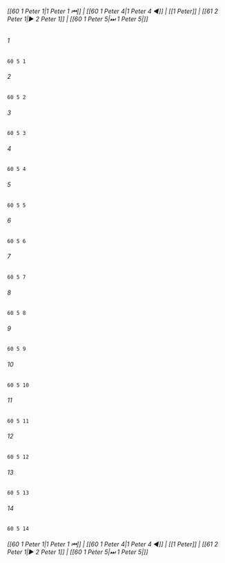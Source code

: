 
###### [[60 1 Peter 1|1 Peter 1 ⏮]] | [[60 1 Peter 4|1 Peter 4 ◀]] | [[1 Peter]] | [[61 2 Peter 1|▶ 2 Peter 1]] | [[60 1 Peter 5|⏭ 1 Peter 5|]]

###### 1
``` verse
60 5 1 
```
###### 2
``` verse
60 5 2 
```
###### 3
``` verse
60 5 3 
```
###### 4
``` verse
60 5 4 
```
###### 5
``` verse
60 5 5 
```
###### 6
``` verse
60 5 6 
```
###### 7
``` verse
60 5 7 
```
###### 8
``` verse
60 5 8 
```
###### 9
``` verse
60 5 9 
```
###### 10
``` verse
60 5 10 
```
###### 11
``` verse
60 5 11 
```
###### 12
``` verse
60 5 12 
```
###### 13
``` verse
60 5 13 
```
###### 14
``` verse
60 5 14 
```

###### [[60 1 Peter 1|1 Peter 1 ⏮]] | [[60 1 Peter 4|1 Peter 4 ◀]] | [[1 Peter]] | [[61 2 Peter 1|▶ 2 Peter 1]] | [[60 1 Peter 5|⏭ 1 Peter 5|]]

